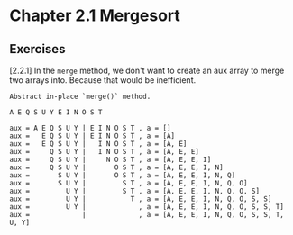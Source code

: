 # Chapter 2.1 Mergesort

## Exercises
[2.2.1]
    In the `merge` method, we don't want to create an aux array to merge two arrays
    into. Because that would be inefficient.

    Abstract in-place `merge()` method.

    A E Q S U Y E I N O S T

    aux = A E Q S U Y | E I N O S T , a = []
    aux =   E Q S U Y | E I N O S T , a = [A]
    aux =   E Q S U Y |   I N O S T , a = [A, E]
    aux =     Q S U Y |   I N O S T , a = [A, E, E]
    aux =     Q S U Y |     N O S T , a = [A, E, E, I]
    aux =     Q S U Y |       O S T , a = [A, E, E, I, N]
    aux =       S U Y |       O S T , a = [A, E, E, I, N, Q]
    aux =       S U Y |         S T , a = [A, E, E, I, N, Q, O]
    aux =         U Y |         S T , a = [A, E, E, I, N, Q, O, S]
    aux =         U Y |           T , a = [A, E, E, I, N, Q, O, S, S]
    aux =         U Y |             , a = [A, E, E, I, N, Q, O, S, S, T]
    aux =             |             , a = [A, E, E, I, N, Q, O, S, S, T, U, Y]
